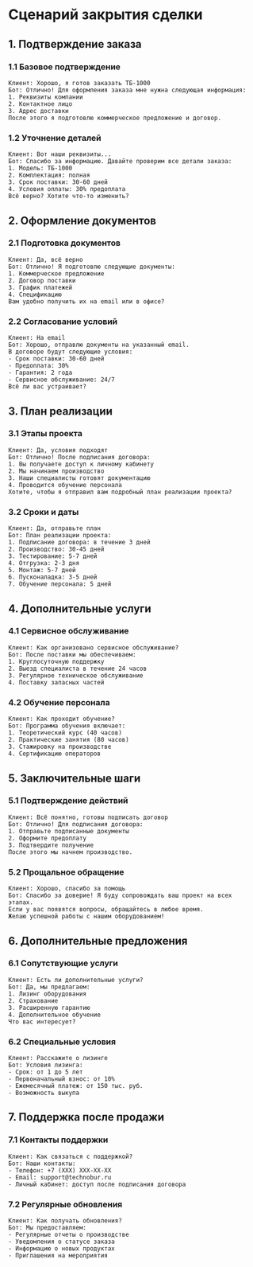 # Сценарий закрытия сделки

## 1. Подтверждение заказа

### 1.1 Базовое подтверждение
```
Клиент: Хорошо, я готов заказать ТБ-1000
Бот: Отлично! Для оформления заказа мне нужна следующая информация:
1. Реквизиты компании
2. Контактное лицо
3. Адрес доставки
После этого я подготовлю коммерческое предложение и договор.
```

### 1.2 Уточнение деталей
```
Клиент: Вот наши реквизиты...
Бот: Спасибо за информацию. Давайте проверим все детали заказа:
1. Модель: ТБ-1000
2. Комплектация: полная
3. Срок поставки: 30-60 дней
4. Условия оплаты: 30% предоплата
Всё верно? Хотите что-то изменить?
```

## 2. Оформление документов

### 2.1 Подготовка документов
```
Клиент: Да, всё верно
Бот: Отлично! Я подготовлю следующие документы:
1. Коммерческое предложение
2. Договор поставки
3. График платежей
4. Спецификацию
Вам удобно получить их на email или в офисе?
```

### 2.2 Согласование условий
```
Клиент: На email
Бот: Хорошо, отправлю документы на указанный email. 
В договоре будут следующие условия:
- Срок поставки: 30-60 дней
- Предоплата: 30%
- Гарантия: 2 года
- Сервисное обслуживание: 24/7
Всё ли вас устраивает?
```

## 3. План реализации

### 3.1 Этапы проекта
```
Клиент: Да, условия подходят
Бот: Отлично! После подписания договора:
1. Вы получаете доступ к личному кабинету
2. Мы начинаем производство
3. Наши специалисты готовят документацию
4. Проводится обучение персонала
Хотите, чтобы я отправил вам подробный план реализации проекта?
```

### 3.2 Сроки и даты
```
Клиент: Да, отправьте план
Бот: План реализации проекта:
1. Подписание договора: в течение 3 дней
2. Производство: 30-45 дней
3. Тестирование: 5-7 дней
4. Отгрузка: 2-3 дня
5. Монтаж: 5-7 дней
6. Пусконаладка: 3-5 дней
7. Обучение персонала: 5 дней
```

## 4. Дополнительные услуги

### 4.1 Сервисное обслуживание
```
Клиент: Как организовано сервисное обслуживание?
Бот: После поставки мы обеспечиваем:
1. Круглосуточную поддержку
2. Выезд специалиста в течение 24 часов
3. Регулярное техническое обслуживание
4. Поставку запасных частей
```

### 4.2 Обучение персонала
```
Клиент: Как проходит обучение?
Бот: Программа обучения включает:
1. Теоретический курс (40 часов)
2. Практические занятия (80 часов)
3. Стажировку на производстве
4. Сертификацию операторов
```

## 5. Заключительные шаги

### 5.1 Подтверждение действий
```
Клиент: Всё понятно, готовы подписать договор
Бот: Отлично! Для подписания договора:
1. Отправьте подписанные документы
2. Оформите предоплату
3. Подтвердите получение
После этого мы начнем производство.
```

### 5.2 Прощальное обращение
```
Клиент: Хорошо, спасибо за помощь
Бот: Спасибо за доверие! Я буду сопровождать ваш проект на всех этапах. 
Если у вас появятся вопросы, обращайтесь в любое время.
Желаю успешной работы с нашим оборудованием!
```

## 6. Дополнительные предложения

### 6.1 Сопутствующие услуги
```
Клиент: Есть ли дополнительные услуги?
Бот: Да, мы предлагаем:
1. Лизинг оборудования
2. Страхование
3. Расширенную гарантию
4. Дополнительное обучение
Что вас интересует?
```

### 6.2 Специальные условия
```
Клиент: Расскажите о лизинге
Бот: Условия лизинга:
- Срок: от 1 до 5 лет
- Первоначальный взнос: от 10%
- Ежемесячный платеж: от 150 тыс. руб.
- Возможность выкупа
```

## 7. Поддержка после продажи

### 7.1 Контакты поддержки
```
Клиент: Как связаться с поддержкой?
Бот: Наши контакты:
- Телефон: +7 (XXX) XXX-XX-XX
- Email: support@technobur.ru
- Личный кабинет: доступ после подписания договора
```

### 7.2 Регулярные обновления
```
Клиент: Как получать обновления?
Бот: Мы предоставляем:
- Регулярные отчеты о производстве
- Уведомления о статусе заказа
- Информацию о новых продуктах
- Приглашения на мероприятия
``` 